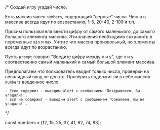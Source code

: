 /*
  Создай игру угадай число.
  
  Есть массив чисел `numbers`, содержащий "верные" числа.
  Числа в массиве всегда идут по возрастанию, 1-5, 20-40, 2-100 и т.п.
  
  Просим пользователя ввести цифру от самого маленького,
  до самого большого элемента массива. Эти значения необходимо
  сохранить в переменные `min` и `max`. Учтите что массив произвольный,
  но элементы всегда идут по возрастанию.
  
  Пусть `prompt` говорит "Введите цифру между x и y", где x и y 
  соотвественно самый маленький и самый большой элемент массива.
  
  Предполагаем что пользователь вводит только числа, проверки на невалидный ввод не делать. 
  Проверить содержит ли в себе массив `numbers` введенное число.
  
    - Если содержит - выводим alert с сообщением 'Поздравляем, Вы угадали!'.
    - Есл не содержит - выводим alert с сообщением 'Сожалеем, Вы не угадали!'.
*/

const numbers = [12, 15, 25, 37, 41, 62, 74, 83];